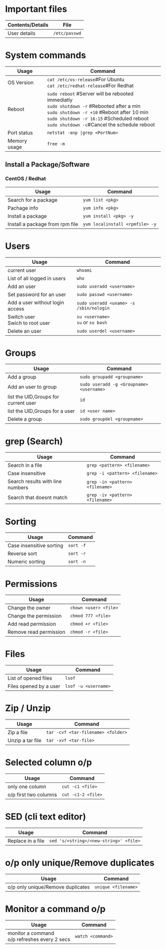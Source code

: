 # Important files
Contents/Details | File
---------------- | ----
User details | `/etc/passwd`

# System commands
Usage | Command
------ | ------
  OS Version | `cat /etc/os-release`#For Ubuntu</br>`cat /etc/redhat-release`#For Redhat
  Reboot | `sudo reboot` #Server will be rebooted immediatly </br>`sudo shutdown -r` #Rebooted after a min </br>`sudo shutdown -r +10` #Reboot after 10 min</br>`sudo shutdown -r 16:15` #Scheduled reboot</br>`sudo shutdown -c`#Cancel the schedule reboot
  Port status | `netstat -anp \|grep <PortNum>`
  Memory usage | `free -m`

## Install a Package/Software
### CentOS / Redhat
Usage | Command
------ | ------
Search for a package | `yum list <pkg>`
Pachage info | `yum info <pkg>`
Install a package | `yum install <pkg> -y`
Install a package from rpm file | `yum localinstall <rpmfile> -y`


# Users
Usage | Command
----- | -------
current user | `whoami`
List of all logged in users | `who`
Add an user | `sudo useradd <username>`
Set password for an user | `sudo passwd <username>`
Add a user without login access | `sudo useradd <uname> -s /sbin/nologin`
Switch user<br />Swich to root user | `su <username>` <br /> `su` or `su bash` 
Delete an user | `sudo userdel <username>`


# Groups
Usage | Command
----- | -------
Add a group | `sudo groupadd <groupname>`
Add an user to group | `sudo useradd -g <Groupname> <username>`
list the UID,Groups for current user | `id`  
list the UID,Groups for a user | `id <user name>`
Delete a group | `sudo groupdel <groupname>`

# grep  (Search)
Usage | Command
----- | -------
Search in a file | `grep <pattern> <filename>`
Case insensitive | `grep -i <pattern> <filename>`
Search results with line numbers | `grep -in <pattern> <filename>`
Search that doesnt match | `grep -iv <pattern> <filename>`

# Sorting
Usage | Command
----- | -------
Case insensitive sorting | `sort -f`
Reverse sort | `sort -r`
Numeric sorting | `sort -n`

# Permissions
Usage | Command
----- | -------
Change the owner | `chown <user> <file>`
Change the permission | `chmod 777 <file>`
Add read permission | `chmod +r <file>`
Remove read permission | `chmod -r <file>`

# Files
Usage | Command
----- | -------
List of opened files | `lsof`
Files opened by a user | `lsof -u <username>`

# Zip / Unzip
Usage | Command
----- | -------
Zip a file | `tar -cvf <tar-filename> <folder>`
Unzip a tar file | `tar -xvf <tar-file>`

# Selected column o/p
Usage | Command
----- | -------
only one column | `cut -c1 <file>`
o/p first two columns | `cut -c1-2 <file>`

# SED (cli text editor)
Usage | Command
----- | -------
Replace in a file | `sed 's/<string>/<new-string>' <file>`

# o/p only unique/Remove duplicates
Usage | Command
----- | -------
o/p only unique/Remove duplicates | `unique <filename>`

# Monitor a command o/p
Usage | Command
----- | -------
monitor a command <br/> o/p refreshes every 2 secs| `watch <command>`
